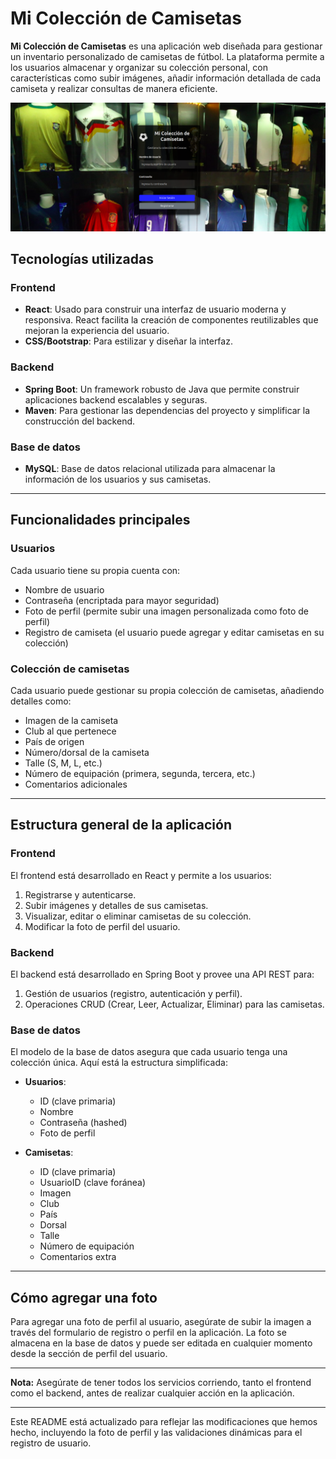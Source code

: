 # Mi Colección de Camisetas

**Mi Colección de Camisetas** es una aplicación web diseñada para gestionar un inventario personalizado de camisetas de fútbol. La plataforma permite a los usuarios almacenar y organizar su colección personal, con características como subir imágenes, añadir información detallada de cada camiseta y realizar consultas de manera eficiente.

![Imagen de ejemplo de la aplicación](./frontend/public/sample.png) <!-- Aquí puedes agregar la ruta a la imagen de la aplicación -->

## Tecnologías utilizadas

### Frontend

- **React**: Usado para construir una interfaz de usuario moderna y responsiva. React facilita la creación de componentes reutilizables que mejoran la experiencia del usuario.
- **CSS/Bootstrap**: Para estilizar y diseñar la interfaz.

### Backend

- **Spring Boot**: Un framework robusto de Java que permite construir aplicaciones backend escalables y seguras.
- **Maven**: Para gestionar las dependencias del proyecto y simplificar la construcción del backend.

### Base de datos

- **MySQL**: Base de datos relacional utilizada para almacenar la información de los usuarios y sus camisetas.

---

## Funcionalidades principales

### Usuarios

Cada usuario tiene su propia cuenta con:

- Nombre de usuario
- Contraseña (encriptada para mayor seguridad)
- Foto de perfil (permite subir una imagen personalizada como foto de perfil)
- Registro de camiseta (el usuario puede agregar y editar camisetas en su colección)

### Colección de camisetas

Cada usuario puede gestionar su propia colección de camisetas, añadiendo detalles como:

- Imagen de la camiseta
- Club al que pertenece
- País de origen
- Número/dorsal de la camiseta
- Talle (S, M, L, etc.)
- Número de equipación (primera, segunda, tercera, etc.)
- Comentarios adicionales

---

## Estructura general de la aplicación

### Frontend

El frontend está desarrollado en React y permite a los usuarios:

1. Registrarse y autenticarse.
2. Subir imágenes y detalles de sus camisetas.
3. Visualizar, editar o eliminar camisetas de su colección.
4. Modificar la foto de perfil del usuario.

### Backend

El backend está desarrollado en Spring Boot y provee una API REST para:

1. Gestión de usuarios (registro, autenticación y perfil).
2. Operaciones CRUD (Crear, Leer, Actualizar, Eliminar) para las camisetas.

### Base de datos

El modelo de la base de datos asegura que cada usuario tenga una colección única. Aquí está la estructura simplificada:

- **Usuarios**:

  - ID (clave primaria)
  - Nombre
  - Contraseña (hashed)
  - Foto de perfil

- **Camisetas**:
  - ID (clave primaria)
  - UsuarioID (clave foránea)
  - Imagen
  - Club
  - País
  - Dorsal
  - Talle
  - Número de equipación
  - Comentarios extra

---

## Cómo agregar una foto

Para agregar una foto de perfil al usuario, asegúrate de subir la imagen a través del formulario de registro o perfil en la aplicación. La foto se almacena en la base de datos y puede ser editada en cualquier momento desde la sección de perfil del usuario.

---

**Nota:** Asegúrate de tener todos los servicios corriendo, tanto el frontend como el backend, antes de realizar cualquier acción en la aplicación.

---

Este README está actualizado para reflejar las modificaciones que hemos hecho, incluyendo la foto de perfil y las validaciones dinámicas para el registro de usuario.
